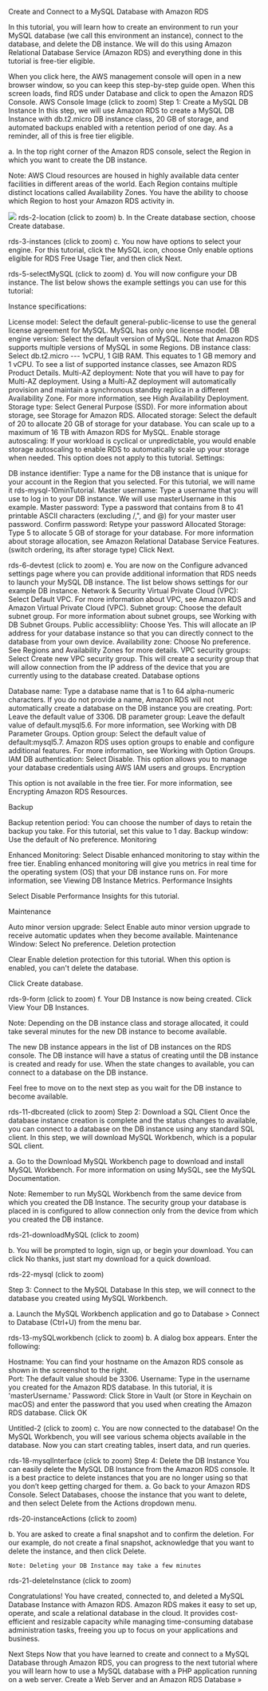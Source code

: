 Create and Connect to a MySQL Database
with Amazon RDS

In this tutorial, you will learn how to create an environment to run your MySQL database (we call this environment an instance), connect to the database, and delete the DB instance.  We will do this using Amazon Relational Database Service (Amazon RDS) and everything done in this tutorial is free-tier eligible.

When you click here, the AWS management console will open in a new browser window, so you can keep this step-by-step guide open. When this screen loads, find RDS under Database and click to open the Amazon RDS Console.
AWS Console Image
(click to zoom)
Step 1: Create a MySQL DB Instance
In this step, we will use Amazon RDS to create a MySQL DB Instance with db.t2.micro DB instance class, 20 GB of storage, and automated backups enabled with a retention period of one day. As a reminder, all of this is free tier eligible.

a. In the top right corner of the Amazon RDS console, select the Region in which you want to create the DB instance.

Note: AWS Cloud resources are housed in highly available data center facilities in different areas of the world. Each Region contains multiple distinct locations called Availability Zones. You have the ability to choose which Region to host your Amazon RDS activity in. 

![](AutoGarcon/Database/Documentation/DocumentationImages/rds-1.2e375be7253a9e337bcd7865860af9b0a5bf3034.png)
rds-2-location
(click to zoom)
b.   In the Create database section, choose Create database.

 

 

rds-3-instances
(click to zoom)
c.  You now have options to select your engine.  For this tutorial, click the MySQL icon, choose Only enable options eligible for RDS Free Usage Tier, and then click Next.

 

rds-5-selectMySQL
(click to zoom)
d. You will now configure your DB instance. The list below shows the example settings you can use for this tutorial:

Instance specifications:

License model: Select the default general-public-license to use the general license agreement for MySQL. MySQL has only one license model.
DB engine version: Select the default version of MySQL. Note that Amazon RDS supports multiple versions of MySQL in some Regions.
DB instance class: Select db.t2.micro --- 1vCPU, 1 GIB RAM.  This equates to 1 GB memory and 1 vCPU. To see a list of supported instance classes, see Amazon RDS Product Details.
Multi-AZ deployment: Note that you will have to pay for Multi-AZ deployment. Using a Multi-AZ deployment will automatically provision and maintain a synchronous standby replica in a different Availability Zone.  For more information, see High Availability Deployment.
Storage type: Select General Purpose (SSD). For more information about storage, see Storage for Amazon RDS.
Allocated storage: Select the default of 20 to allocate 20 GB of storage for your database.  You can scale up to a maximum of 16 TB with Amazon RDS for MySQL.
Enable storage autoscaling: If your workload is cyclical or unpredictable, you would enable storage autoscaling to enable RDS to automatically scale up your storage when needed. This option does not apply to this tutorial.
Settings:

DB instance identifier: Type a name for the DB instance that is unique for your account in the Region that you selected. For this tutorial, we will name it rds-mysql-10minTutorial.
Master username: Type a username that you will use to log in to your DB instance. We will use masterUsername in this example.
Master password: Type a password that contains from 8 to 41 printable ASCII characters (excluding /,", and @) for your master user password.
Confirm password: Retype your password
Allocated Storage: Type 5 to allocate 5 GB of storage for your database. For more information about storage allocation, see Amazon Relational Database Service Features. (switch ordering, its after storage type)
Click Next.

 

rds-6-devtest
(click to zoom)
e. You are now on the Configure advanced settings page where you can provide additional information that RDS needs to launch your MySQL DB instance. The list below shows settings for our example DB instance.
Network & Security
Virtual Private Cloud (VPC): Select Default VPC. For more information about VPC, see Amazon RDS and Amazon Virtual Private Cloud (VPC).
Subnet group: Choose the default subnet group. For more information about subnet groups, see Working with DB Subnet Groups.
Public accessibliity: Choose Yes. This will allocate an IP address for your database instance so that you can directly connect to the database from your own device.
Availability zone: Choose No preference. See Regions and Availability Zones for more details.
VPC security groups: Select Create new VPC security group. This will create a security group that will allow connection from the IP address of the device that you are currently using to the database created.
Database options

Database name: Type a database name that is 1 to 64 alpha-numeric characters. If you do not provide a name, Amazon RDS will not automatically create a database on the DB instance you are creating.
Port: Leave the default value of 3306.
DB parameter group: Leave the default value of default.mysql5.6. For more information, see Working with DB Parameter Groups.
Option group: Select the default value of default:mysql5.7. Amazon RDS uses option groups to enable and configure additional features.  For more information, see Working with Option Groups.
IAM DB authentication: Select Disable. This option allows you to manage your database credentials using AWS IAM users and groups.
Encryption

This option is not available in the free tier. For more information, see Encrypting Amazon RDS Resources.

Backup

Backup retention period: You can choose the number of days to retain the backup you take. For this tutorial, set this value to 1 day.
Backup window: Use the default of No preference.
Monitoring

Enhanced Monitoring: Select Disable enhanced monitoring to stay within the free tier. Enabling enhanced monitoring will give you metrics in real time for the operating system (OS) that your DB instance runs on. For more information, see Viewing DB Instance Metrics.
Performance Insights

Select Disable Performance Insights for this tutorial.

Maintenance

Auto minor version upgrade: Select Enable auto minor version upgrade to receive automatic updates when they become available.
Maintenance Window: Select No preference.
Deletion protection

Clear Enable deletion protection for this tutorial. When this option is enabled, you can't delete the database.
 

Click Create database.

rds-9-form
(click to zoom)
f. Your DB Instance is now being created.  Click View Your DB Instances.

Note: Depending on the DB instance class and storage allocated, it could take several minutes for the new DB instance to become available.

The new DB instance appears in the list of DB instances on the RDS console. The DB instance will have a status of creating until the DB instance is created and ready for use.  When the state changes to available, you can connect to a database on the DB instance. 

Feel free to move on to the next step as you wait for the DB instance to become available.

rds-11-dbcreated
(click to zoom)
Step 2: Download a SQL Client
Once the database instance creation is complete and the status changes to available, you can connect to a database on the DB instance using any standard SQL client. In this step, we will download MySQL Workbench, which is a popular SQL client.

a. Go to the Download MySQL Workbench page to download and install MySQL Workbench. For more information on using MySQL, see the MySQL Documentation.

Note:  Remember to run MySQL Workbench from the same device from which you created the DB Instance. The security group your database is placed in is configured to allow connection only from the device from which you created the DB instance.

rds-21-downloadMySQL
(click to zoom)

b. You will be prompted to login, sign up, or begin your download.  You can click No thanks, just start my download for a quick download.

rds-22-mysql
(click to zoom)

Step 3: Connect to the MySQL Database
In this step, we will connect to the database you created using MySQL Workbench.

a. Launch the MySQL Workbench application and go to Database > Connect to Database (Ctrl+U) from the menu bar.

rds-13-mySQLworkbench
(click to zoom)
b. A dialog box appears.  Enter the following:

Hostname: You can find your hostname on the Amazon RDS console as shown in the screenshot to the right.  
Port: The default value should be 3306.
Username: Type in the username you created for the Amazon RDS database.  In this tutorial, it is 'masterUsername.'
Password: Click Store in Vault (or Store in Keychain on macOS) and enter the password that you used when creating the Amazon RDS database.
Click OK

 

Untitled-2
(click to zoom)
c. You are now connected to the database! On the MySQL Workbench, you will see various schema objects available in the database. Now you can start creating tables, insert data, and run queries.

rds-18-mysqlInterface
(click to zoom)
Step 4: Delete the DB Instance
You can easily delete the MySQL DB Instance from the Amazon RDS console. It is a best practice to delete instances that you are no longer using so that you don’t keep getting charged for them.
a. Go back to your Amazon RDS Console. Select Databases, choose the instance that you want to delete, and then select Delete from the Actions dropdown menu.

rds-20-instanceActions
(click to zoom)

b. You are asked to create a final snapshot and to confirm the deletion. For our example, do not create a final snapshot, acknowledge that you want to delete the instance, and then click Delete. 

    Note: Deleting your DB Instance may take a few minutes

rds-21-deleteInstance
(click to zoom)

Congratulations!
You have created, connected to, and deleted a MySQL Database Instance with Amazon RDS.  Amazon RDS makes it easy to set up, operate, and scale a relational database in the cloud. It provides cost-efficient and resizable capacity while managing time-consuming database administration tasks, freeing you up to focus on your applications and business.

Next Steps
Now that you have learned to create and connect to a MySQL Database through Amazon RDS, you can progress to the next tutorial where you will learn how to use a MySQL database with a PHP application running on a web server.
Create a Web Server and an Amazon RDS Database »
